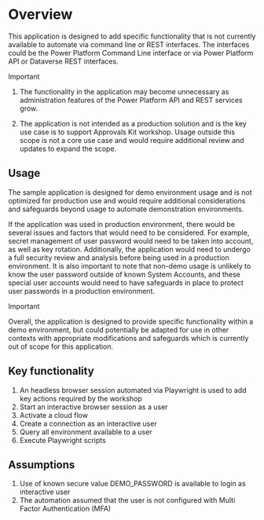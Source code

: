 # Overview

This application is designed to add specific functionality that is not currently available to automate via command line or REST interfaces. The interfaces could be the Power Platform Command Line interface or via Power Platform API or Dataverse REST interfaces.

> [!IMPORTANT]
>
> 1. The functionality in the application may become unnecessary as administration features of the Power Platform API and REST services grow.
>
> 2. The application is not intended as a production solution and is the key use case is to support Approvals Kit workshop. Usage outside this scope is not a core use case and would require additional review and updates to expand the scope.

## Usage

The sample application is designed for demo environment usage and is not optimized for production use and would require additional considerations and safeguards beyond usage to automate demonstration environments.

If the application was used in production environment, there would be several issues and factors that would need to be considered. For example, secret management of user password would need to be taken into account, as well as key rotation. Additionally, the application would need to undergo a full security review and analysis before being used in a production environment. It is also important to note that non-demo usage is unlikely to know the user password outside of known System Accounts, and these special user accounts would need to have safeguards in place to protect user passwords in a production environment.

> [!IMPORTANT]
> 
> Overall, the application is designed to provide specific functionality within a demo environment, but could potentially be adapted for use in other contexts with appropriate modifications and safeguards which is currently out of scope for this application.

## Key functionality

1. An headless browser session automated via Playwright is used to add key actions required by the workshop
2. Start an interactive browser session as a user
3. Activate a cloud flow
4. Create a connection as an interactive user
5. Query all environment available to a user
6. Execute Playwright scripts

## Assumptions

1. Use of known secure value DEMO_PASSWORD is available to login as interactive user
1. The automation assumed that the user is not configured with Multi Factor Authentication (MFA)
